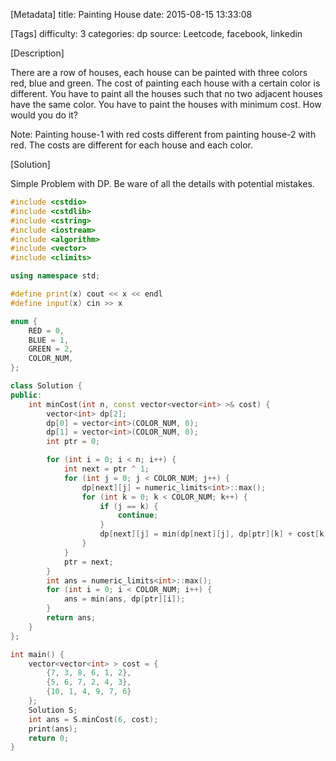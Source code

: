[Metadata]
title: Painting House
date: 2015-08-15 13:33:08

[Tags]
difficulty: 3
categories: dp
source: Leetcode, facebook, linkedin

[Description]

There are a row of houses, each house can be painted with three colors red, blue and green. The cost of painting each house with a certain color is different. You have to paint all the houses such that no two adjacent houses have the same color.
You have to paint the houses with minimum cost. How would you do it?

Note: Painting house-1 with red costs different from painting house-2 with red.  The costs are different for each house and each color.

[Solution]

Simple Problem with DP. Be ware of all the details with potential mistakes.

```cpp
#include <cstdio>
#include <cstdlib>
#include <cstring>
#include <iostream>
#include <algorithm>
#include <vector>
#include <climits>

using namespace std;

#define print(x) cout << x << endl
#define input(x) cin >> x

enum {
    RED = 0,
    BLUE = 1,
    GREEN = 2,
    COLOR_NUM,
};

class Solution {
public:
    int minCost(int n, const vector<vector<int> >& cost) {
        vector<int> dp[2];
        dp[0] = vector<int>(COLOR_NUM, 0);
        dp[1] = vector<int>(COLOR_NUM, 0);
        int ptr = 0;

        for (int i = 0; i < n; i++) {
            int next = ptr ^ 1;
            for (int j = 0; j < COLOR_NUM; j++) {
                dp[next][j] = numeric_limits<int>::max();
                for (int k = 0; k < COLOR_NUM; k++) {
                    if (j == k) {
                        continue;
                    }
                    dp[next][j] = min(dp[next][j], dp[ptr][k] + cost[k][i]);
                }
            }
            ptr = next;
        }
        int ans = numeric_limits<int>::max();
        for (int i = 0; i < COLOR_NUM; i++) {
            ans = min(ans, dp[ptr][i]);
        }
        return ans;
    }
};

int main() {
    vector<vector<int> > cost = {
        {7, 3, 8, 6, 1, 2},
        {5, 6, 7, 2, 4, 3},
        {10, 1, 4, 9, 7, 6}
    };
    Solution S;
    int ans = S.minCost(6, cost);
    print(ans);
    return 0;
}
```
